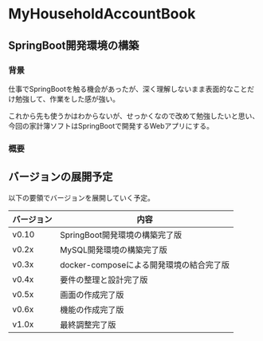 # MyHouseholdAccountBook

## SpringBoot開発環境の構築

### 背景

仕事でSpringBootを触る機会があったが、深く理解しないまま表面的なことだけ勉強して、作業をした感が強い。

これから先も使うかはわからないが、せっかくなので改めて勉強したいと思い、今回の家計簿ソフトはSpringBootで開発するWebアプリにする。

### 概要



## バージョンの展開予定

以下の要領でバージョンを展開していく予定。

|バージョン|内容|
|---|---|
|v0.10|SpringBoot開発環境の構築完了版|
|v0.2x|MySQL開発環境の構築完了版|
|v0.3x|docker-composeによる開発環境の結合完了版|
|v0.4x|要件の整理と設計完了版|
|v0.5x|画面の作成完了版|
|v0.6x|機能の作成完了版|
|v1.0x|最終調整完了版|
